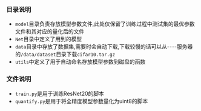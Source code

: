 ### 目录说明
- `model`目录负责存放模型参数文件,此处仅保留了训练过程中测试集的最优参数文件和其对应的量化后的文件
- `Net`目录中定义了用到的模型
- `data`目录中存放了数据集,需要时会自动下载,下载较慢的话可以从----服务器的`/data/dataset`目录下载`cifar10.tar.gz`
- `utils`中定义了用于自动命名存放模型参数到磁盘的函数

### 文件说明
- `train.py`是用于训练ResNet20的脚本
- `quantify.py`是用于将全精度模型参数量化为uint8的脚本
